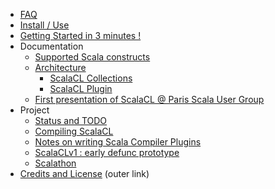   * [FAQ](FAQ.md)
  * [Install / Use](Usage.md)
  * [Getting Started in 3 minutes !](GettingStarted.md)
  * Documentation
    * [Supported Scala constructs](CLConvertibleLanguageSubset.md)
    * [Architecture](Architecture.md)
      * [ScalaCL Collections](ScalaCLCollections.md)
      * [ScalaCL Plugin](ScalaCLPlugin.md)
    * [First presentation of ScalaCL @ Paris Scala User Group](ScalaOnGPUs_PSUG4.md)
  * Project
    * [Status and TODO](TODO.md)
    * [Compiling ScalaCL](CompileScalaCL.md)
    * [Notes on writing Scala Compiler Plugins](WritingScalaCompilerPlugins.md)
    * [ScalaCLv1 : early defunc prototype](ScalaCLv1.md)
    * [Scalathon](Scalathon.md)
  * [Credits and License](http://code.google.com/p/bridj/wiki/CreditsAndLicense) (outer link)